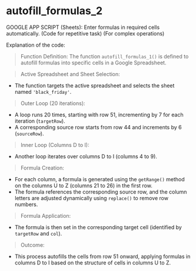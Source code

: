 # autofill_formulas_2
GOOGLE APP SCRIPT (Sheets): Enter formulas in required cells automatically. (Code for repetitive task) (For complex operations)

Explanation of the code:

> Function Definition: The function `autofill_formulas_1()` is defined to autofill formulas into specific cells in a Google Spreadsheet.

> Active Spreadsheet and Sheet Selection:  
 - The function targets the active spreadsheet and selects the sheet named `'black_friday'`.

> Outer Loop (20 iterations):  
 - A loop runs 20 times, starting with row 51, incrementing by 7 for each iteration (`targetRow`).
 - A corresponding source row starts from row 44 and increments by 6 (`sourceRow`).

> Inner Loop (Columns D to I):  
 - Another loop iterates over columns D to I (columns 4 to 9).

> Formula Creation:  
 - For each column, a formula is generated using the `getRange()` method on the columns U to Z (columns 21 to 26) in the first row.
 - The formula references the corresponding source row, and the column letters are adjusted dynamically using `replace()` to remove row numbers.

> Formula Application:  
 - The formula is then set in the corresponding target cell (identified by `targetRow` and `col`).

> Outcome:  
 - This process autofills the cells from row 51 onward, applying formulas in columns D to I based on the structure of cells in columns U to Z.
